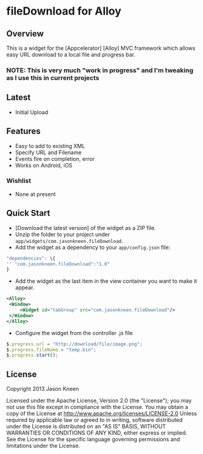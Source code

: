 # fileDownload for Alloy
## Overview
This is a widget for the [Appcelerator] [Alloy] MVC framework which allows easy URL download to a local file and progress bar.

### NOTE: This is very much "work in progress" and I'm tweaking as I use this in current projects

## Latest
* Initial Upload

## Features
* Easy to add to existing XML
* Specify URL and Filename
* Events fire on completion, error
* Works on Android, iOS

### Wishlist
* None at present

## Quick Start
* [Download the latest version] of the widget as a ZIP file.
* Unzip the folder to your project under `app/widgets/com.jasonkneen.fileDownload`.
* Add the widget as a dependency to your `app/config.json` file:

```js
"dependencies": \{
'' "com.jasonkneen.fileDownload":"1.0"
}
```

* Add the widget as the last item in the view container you want to make it appear.

```xml
<Alloy>
 <Window>
     <Widget id="tabGroup" src="com.jasonkneen.fileDownload"/>
 </Window>
</Alloy>
```

* Configure the widget from the controller .js file

```javascript
$.progress.url = "http://download/file/image.png";
$.progress.fileName = "temp.bin";
$.progress.start();
```

## License

Copyright 2013 Jason Kneen

Licensed under the Apache License, Version 2.0 (the "License");
you may not use this file except in compliance with the License.
You may obtain a copy of the License at
http://www.apache.org/licenses/LICENSE-2.0
Unless required by applicable law or agreed to in writing, software
distributed under the License is distributed on an "AS IS" BASIS,
WITHOUT WARRANTIES OR CONDITIONS OF ANY KIND, either express or implied.
See the License for the specific language governing permissions and
limitations under the License.

